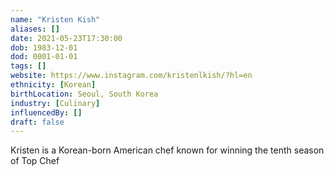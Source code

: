 ```yaml
---
name: "Kristen Kish"
aliases: []
date: 2021-05-23T17:30:00
dob: 1983-12-01
dod: 0001-01-01
tags: []
website: https://www.instagram.com/kristenlkish/?hl=en
ethnicity: [Korean]
birthLocation: Seoul, South Korea
industry: [Culinary]
influencedBy: []
draft: false
---
```


Kristen is a Korean-born American chef known for winning the tenth season of Top Chef
